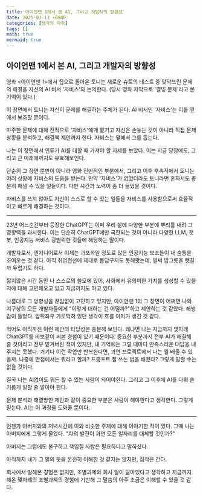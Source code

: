 ```yaml
---
title: 아이언맨 1에서 본 AI, 그리고 개발자의 방향성
date: 2025-01-13 +0900
categories: [생각의 자취]
tags: []
math: true
mermaid: true
---
```


## 아이언맨 1에서 본 AI, 그리고 개발자의 방향성

영화 <아이언맨 1>에서 집으로 돌아온 토니는 
새로운 슈트의 테스트 중 맞닥뜨린 문제의 해결을 
자신의 AI 비서 '자비스'와 논의한다.
(당시 영화 자막으로 '결빙 문제'라고 본 기억이 있다.)

이 장면에서 토니는 자신이 문제를 해결하는 주체가 된다.
AI 비서인 '자비스'는 이를 옆에서 보조할 뿐이다.

마주한 문제에 대해 전적으로 '자비스'에게 맡기고 자신은 손놓는 것이 아니라 
직접 문제 상황을 분석하고, 해결책 제안까지 한다.
자비스는 옆에서 그를 돕는다. 

나는 이 장면에서 인류가 AI를 대할 때 가져야 할 자세를 보았다. 
이는 지금 당장에도, 그리고 근 미래에까지도 유효해보인다.

단순히 그 장면 뿐만이 아니라 영화 전반적인 부분에서, 
그리고 이후 후속작에서 토니는 여러 상황에 자비스의 도움을 받는다. 
만약 '자비스'가 없었더라도 토니라면 혼자서도 충분히 해낼 수 있을 일들이다.
다만 시간과 노력이 좀 더 들었을 것이다. 

자비스를 쓰지 않아도 자신이 스스로 할 수 있는 일들을
자비스를 사용함으로써 효율적이고 빠르게 해결하는 것이다.

---

23년 어느순간부터 등장한 ChatGPT는 이미 우리 삶에 다양한 부분에 뿌리를 내려 그 영향력을 과시한다.
이는 단순히 ChatGPT에만 국한되는 것이 아니라 다양한 LLM, 챗봇, 인공지능 서비스 광범위한 것들에 해당하는 말이다.

개발자로서, 엔지니어로서 이제는 과포화일 정도로 많은 인공지능 보조들이 내 숨통을 조여오는 것 같다.
아직 취업전선에 제대로 몸담구지도 못해봣는데, 벌써 밥그릇을 뺏길까 두렵기도 하다.

짧지않은 시간 동안 나 스스로의 쓸모에 있어, 사회에서 유의미한 가치를 생성할 수 있을지에 대해 고민해오고 있고 지금까지도 하고 있다.

나름대로 그 방향성을 끊임없이 고민하고 있지만, 아이언맨 1의 그 장면이 어쩌면 나와 지구상의 모든 개발자들에게 "이렇게 대하는 건 어떨까?"하고 제안하는 것 같았다.
해방감이 들었다. 앞뒤좌우 가로막혀 있던 생각이 흐를 여지가 생긴 것 같다. 

적어도 아직까진 이런 제안의 타당성은 충분해 보인다. 왜냐면 나는 지금까지 몇차례 ChatGPT를 바보같이 써본 경험이 있기 때문이다.
중요한 부분까지 전부 AI가 해결해 줄 것이라고 전부 맡겨버린 적이 있지만, 내 기억에는 그럴 때마다 만족스러운 대답을 내주지는 못했다.
거기다 이런 작업만 반복한다면, 과연 프로젝트에서 나는 뭘 배울 수 있을까. 나중에 면접에서는 뭐라고 할까? 프롬프트 잘 쓰는 법을 배웠다? 그렇게 말할 수는 없을 것이다.

결국 나는 AI없이도 뭐든 할 수 있는 사람이 되어야한다. 그리고 그 이후에 AI를 다뤄 슬기롭게 일할 줄 알아야 한다.

문제 분석과 해결방안 제안과 같이 중요한 부분은 사람이 해야한다고 생각한다. 그렇게 믿는다.
AI는 이 과정을 도와줄 뿐이다.

---

언젠가 아버지와의 저녁시간에 이와 비슷한 주제에 대해 이야기한 적이 있다.
그때 나는 아버지에게 그렇게 물었다. "AI의 발전이 과연 모든 일자리를 대체할 것인가?"

아버지는 그럼에도 불구하고 책임질 사람은 필요하다고 말하셨다.

아직까지 내가 그 말의 뜻을 온전히 이해한 것 같지는 않지만, 짐작은 간다.

회사에서 일해본 경험은 없지만, 조별과제와 회사 일이 닮아있다고 생각하고
지금까지 해온 몇차례의 조별과제의 경험에 기반해 그 말씀의 아주 조금은 이해할 수 있을 것 같다.